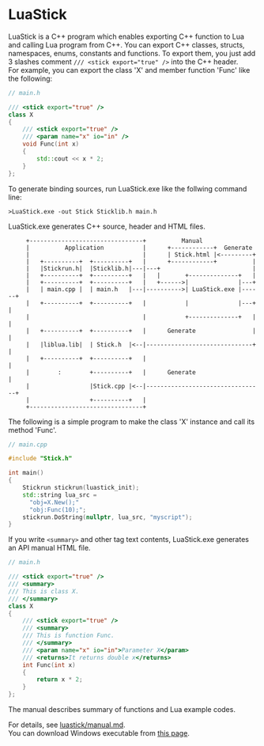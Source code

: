# LuaStick

LuaStick is a C++ program which enables exporting C++ function to Lua and calling Lua program from C++. You can export C++ classes, structs, namespaces, enums, constants and functions. To export them, you just add 3 slashes comment `/// <stick export="true" />` into the C++ header.  
For example, you can export the class 'X' and member function 'Func' like the following:  
```C++
// main.h

/// <stick export="true" />
class X
{
    /// <stick export="true" />
    /// <param name="x" io="in" />
    void Func(int x)
    {
        std::cout << x * 2;
    }
};
```

To generate binding sources, run LuaStick.exe like the follwing command line:  
```
>LuaStick.exe -out Stick Sticklib.h main.h
```
LuaStick.exe generates C++ source, header and HTML files.
```
     +--------------------------------+          Manual
     |          Application           |      +------------+  Generate
     |                                |      | Stick.html |<---------+
     |   +----------+  +----------+   |      +------------+          |
     |   |Stickrun.h|  |Sticklib.h|---|---+                          |
     |   +----------+  +----------+   |   |       +--------------+   |
     |   +----------+  +----------+   |   +------>|              |---+
     |   | main.cpp |  | main.h   |---|---------->| LuaStick.exe |------+
     |   +----------+  +----------+   |           |              |---+  |
     |                                |           +--------------+   |  |
     |   +----------+  +----------+   |      Generate                |  |
     |   |liblua.lib|  | Stick.h  |<--|------------------------------+  |
     |   +----------+  +----------+   |                                 |
     |        :        +----------+   |      Generate                   |
     |                 |Stick.cpp |<--|---------------------------------+
     |                 +----------+   |
     +--------------------------------+
```

The following is a simple program to make the class 'X' instance and call its method 'Func'.
```C++
// main.cpp

#include "Stick.h"

int main()
{
    Stickrun stickrun(luastick_init);
    std::string lua_src =
      "obj=X.New();"
      "obj:Func(10);";
    stickrun.DoString(nullptr, lua_src, "myscript");
}
```
If you write `<summary>` and other tag text contents, LuaStick.exe generates an API manual HTML file.
```C++
// main.h

/// <stick export="true" />
/// <summary>
/// This is class X.
/// </summary>
class X
{
    /// <stick export="true" />
    /// <summary>
    /// This is function Func.
    /// </summary>
    /// <param name="x" io="in">Parameter X</param>
    /// <returns>It returns double x</returns>
    int Func(int x)
    {
        return x * 2;
    }
};
```
The manual describes summary of functions and Lua example codes.

For details, see [luastick/manual.md](https://github.com/hukushirom/luastick/blob/master/manual.md).  
You can download Windows executable from [this page](https://github.com/hukushirom/luastick/releases).
